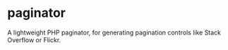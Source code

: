 paginator
=========

A lightweight PHP paginator, for generating pagination controls like Stack Overflow or Flickr.
